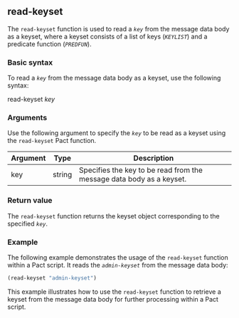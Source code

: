## read-keyset
The `read-keyset` function is used to read a *`key`* from the message data body as a keyset, where a keyset consists of a list of keys (*`KEYLIST`*) and a predicate function (*`PREDFUN`*).

### Basic syntax

To read a *`key`* from the message data body as a keyset, use the following syntax:

read-keyset *key*

### Arguments

Use the following argument to specify the *`key`* to be read as a keyset using the `read-keyset` Pact function.

| Argument | Type | Description |
| --- | --- | --- |
| key | string | Specifies the key to be read from the message data body as a keyset. |

### Return value

The `read-keyset` function returns the keyset object corresponding to the specified *`key`*.

### Example

The following example demonstrates the usage of the `read-keyset` function within a Pact script. It reads the *`admin-keyset`* from the message data body:

```lisp
(read-keyset "admin-keyset")
```

This example illustrates how to use the `read-keyset` function to retrieve a keyset from the message data body for further processing within a Pact script.
